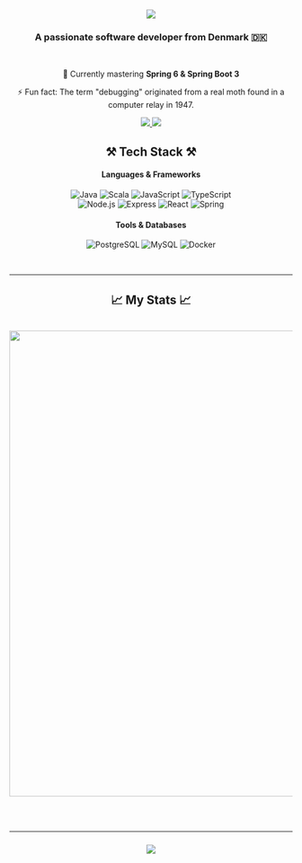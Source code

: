 <h1 align="center">
    <img src="https://readme-typing-svg.herokuapp.com/?font=Righteous&size=35&center=true&vCenter=true&width=500&height=70&duration=4000&lines=Hi+There!+👋;+I'm+Marouan+El+Haddad!;" />
</h1>

<h3 align="center">A passionate software developer from Denmark 🇩🇰</h3>

<br/>

<div align="center">

🌱 Currently mastering **Spring 6 & Spring Boot 3**

⚡ Fun fact: The term "debugging" originated from a real moth found in a computer relay in 1947.

</div>

<div align="center"> 
  <a href="mailto:marouan@tutanota.com">
    <img src="https://img.shields.io/badge/Gmail-333333?style=for-the-badge&logo=gmail&logoColor=red" />
  </a>
  <a href="https://www.linkedin.com/in/marouan-el-haddad/" target="_blank">
    <img src="https://img.shields.io/badge/LinkedIn-0077B5?style=for-the-badge&logo=linkedin&logoColor=white" target="_blank" />
  </a>
</div>

<div align="center">

## ⚒️ Tech Stack ⚒️

#### Languages & Frameworks
<img src="https://skillicons.dev/icons?i=java" alt="Java" title="Java" /> <img src="https://skillicons.dev/icons?i=scala" alt="Scala" title="Scala" /> <img src="https://skillicons.dev/icons?i=javascript" alt="JavaScript" title="JavaScript" /> <img src="https://skillicons.dev/icons?i=typescript" alt="TypeScript" title="TypeScript" /><br>
<img src="https://skillicons.dev/icons?i=nodejs" alt="Node.js" title="Node.js" /> <img src="https://skillicons.dev/icons?i=express" alt="Express" title="Express" /> <img src="https://skillicons.dev/icons?i=react" alt="React" title="React" /> <img src="https://skillicons.dev/icons?i=spring" alt="Spring" title="Spring" />

#### Tools & Databases
<img src="https://skillicons.dev/icons?i=postgres" alt="PostgreSQL" title="PostgreSQL" /> <img src="https://skillicons.dev/icons?i=mysql" alt="MySQL" title="MySQL" /> <img src="https://skillicons.dev/icons?i=docker" alt="Docker" title="Docker" />

</div>




<br/>
<hr/>

<h2 align="center">📈 My Stats 📈</h2>
<br>
<div align=center>
<img width="830" src="https://github-readme-activity-graph.vercel.app/graph?username=Marouan-El-Haddad&bg_color=21232a&color=a8eeff&line=61dafb&point=f0fcff&area=true&hide_border=false" />
</div>

<br/><br/>
<hr/>

<h3 align="center">
    <img src="https://readme-typing-svg.herokuapp.com/?font=Righteous&size=25&center=true&vCenter=true&width=500&height=70&duration=4000&lines=Thanks+for+visiting!+✌️;+Shoot+me+a+message+on+Linkedin!;I'm+always+down+to+network+:)">
</h3>

<br/>
